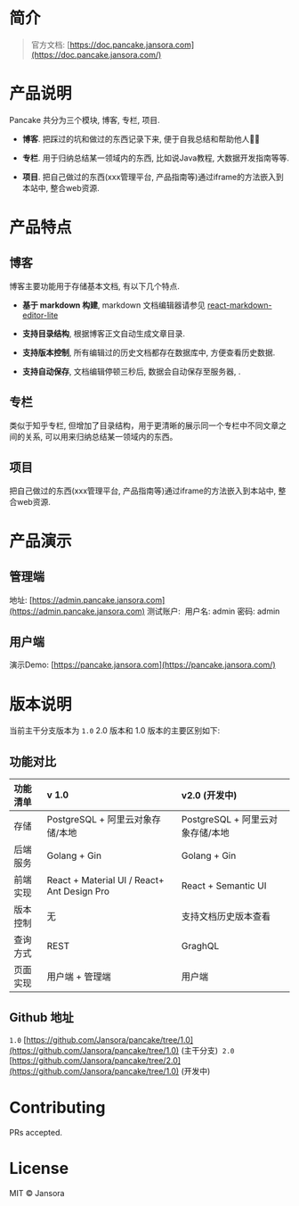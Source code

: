 # 简介

> 官方文档: [https://doc.pancake.jansora.com](https://doc.pancake.jansora.com/)

# 产品说明
‌Pancake 共分为三个模块, 博客, 专栏, 项目.

- **博客**. 把踩过的坑和做过的东西记录下来, 便于自我总结和帮助他人🍊🍊 

- **专栏**. 用于归纳总结某一领域内的东西, 比如说Java教程, 大数据开发指南等等.

- **项目**. 把自己做过的东西(xxx管理平台, 产品指南等)通过iframe的方法嵌入到本站中, 整合web资源.

# 产品特点
## 博客
博客主要功能用于存储基本文档, 有以下几个特点.

- **基于 markdown 构建**, markdown 文档编辑器请参见 [react-markdown-editor-lite](https://github.com/HarryChen0506/react-markdown-editor-lite)

- **支持目录结构**, 根据博客正文自动生成文章目录.

- **支持版本控制**, 所有编辑过的历史文档都存在数据库中, 方便查看历史数据.

- **支持自动保存**, 文档编辑停顿三秒后, 数据会自动保存至服务器, .

## 专栏
类似于知乎专栏, ‌但增加了目录结构，用于更清晰的展示同一个专栏中不同文章之间的关系, 可以用来归纳总结某一领域内的东西。
## 项目
‌把自己做过的东西(xxx管理平台, 产品指南等)通过iframe的方法嵌入到本站中, 整合web资源.
# 产品演示
## 管理端
地址: [https://admin.pancake.jansora.com](https://admin.pancake.jansora.com)
测试账户: 
用户名: admin
密码: admin
## 用户端
演示Demo: [https://pancake.jansora.com](https://pancake.jansora.com/) 
# 版本说明
当前主干分支版本为 `1.0`  2.0 版本和 1.0 版本的主要区别如下:
## 功能对比
| 功能清单 | v 1.0 | v2.0 (开发中) |
| :--- | :--- | :--- |
| 存储 | PostgreSQL + 阿里云对象存储/本地 | PostgreSQL  + 阿里云对象存储/本地 |
| 后端服务 | Golang + Gin | Golang + Gin |
| 前端实现 | React + Material UI / React+ Ant Design Pro | React + Semantic UI |
| 版本控制 | 无 | 支持文档历史版本查看 |
| 查询方式 | REST | GraghQL |
| 页面实现 | 用户端 + 管理端 | 用户端 |



## Github 地址


`1.0` [https://github.com/Jansora/pancake/tree/1.0](https://github.com/Jansora/pancake/tree/1.0) (主干分支)
‌
`2.0` [https://github.com/Jansora/pancake/tree/2.0](https://github.com/Jansora/pancake/tree/1.0) (开发中)

# Contributing
PRs accepted.


# License
MIT © Jansora
